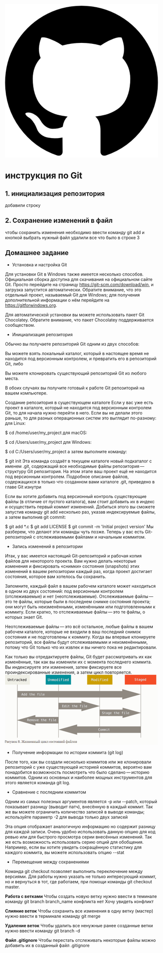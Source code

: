 ![тут должен быть логотип](logo.png)

# инструкция по Git

## 1. инициализация репозитория

добавили строку

## 2. Сохранение изменений в файл

чтобы сохранить изменения необходимо ввести команду
git add и кнопкой выбрать нужный файл
удалили все что было в строке 3

## Домашнее задание

* Установка и настройка Git

Для установки Git в Windows также имеется несколько способов. Официальная сборка доступна для скачивания на официальном сайте Git. Просто перейдите на страницу https://git-scm.com/download/win, и загрузка запустится автоматически. Обратите внимание, что это отдельный проект, называемый Git для Windows; для получения дополнительной информации о нём перейдите на https://gitforwindows.org.

Для автоматической установки вы можете использовать пакет Git Chocolatey. Обратите внимание, что пакет Chocolatey поддерживается сообществом.

* Инициализация репозитория

Обычно вы получаете репозиторий Git одним из двух способов:

Вы можете взять локальный каталог, который в настоящее время не находится под версионным контролем, и превратить его в репозиторий Git, либо

Вы можете клонировать существующий репозиторий Git из любого места.

В обоих случаях вы получите готовый к работе Git репозиторий на вашем компьютере.

Создание репозитория в существующем каталоге
Если у вас уже есть проект в каталоге, который не находится под версионным контролем Git, то для начала нужно перейти в него. Если вы не делали этого раньше, то для разных операционных систем это выглядит по-разному:
для Linux:

$ cd /home/user/my_project
для macOS:

$ cd /Users/user/my_project
для Windows:

$ cd C:/Users/user/my_project
а затем выполните команду:

$ git init
Эта команда создаёт в текущем каталоге новый подкаталог с именем .git, содержащий все необходимые файлы репозитория — структуру Git репозитория. На этом этапе ваш проект ещё не находится под версионным контролем. Подробное описание файлов, содержащихся в только что созданном вами каталоге .git, приведено в главе Git изнутри

Если вы хотите добавить под версионный контроль существующие файлы (в отличие от пустого каталога), вам стоит добавить их в индекс и осуществить первый коммит изменений. Добиться этого вы сможете запустив команду git add несколько раз, указав индексируемые файлы, а затем выполнив git commit:

$ git add *.c
$ git add LICENSE
$ git commit -m 'Initial project version'
Мы разберем, что делают эти команды чуть позже. Теперь у вас есть Git-репозиторий с отслеживаемыми файлами и начальным коммитом.
* Запись изменений в репозитории

Итак, у вас имеется настоящий Git-репозиторий и рабочая копия файлов для некоторого проекта. Вам нужно делать некоторые изменения и фиксировать «снимки» состояния (snapshots) этих изменений в вашем репозитории каждый раз, когда проект достигает состояния, которое вам хотелось бы сохранить.

Запомните, каждый файл в вашем рабочем каталоге может находиться в одном из двух состояний: под версионным контролем (отслеживаемые) и нет (неотслеживаемые). Отслеживаемые файлы — это те файлы, которые были в последнем снимке состояния проекта; они могут быть неизменёнными, изменёнными или подготовленными к коммиту. Если кратко, то отслеживаемые файлы — это те файлы, о которых знает Git.

Неотслеживаемые файлы — это всё остальное, любые файлы в вашем рабочем каталоге, которые не входили в ваш последний снимок состояния и не подготовлены к коммиту. Когда вы впервые клонируете репозиторий, все файлы будут отслеживаемыми и неизменёнными, потому что Git только что их извлек и вы ничего пока не редактировали.

Как только вы отредактируете файлы, Git будет рассматривать их как изменённые, так как вы изменили их с момента последнего коммита. Вы индексируете эти изменения, затем фиксируете все проиндексированные изменения, а затем цикл повторяется.
![Пример 1](git.png)

* Получение информации по истории коммита (git log)

После того, как вы создали несколько коммитов или же клонировали репозиторий с уже существующей историей коммитов, вероятно вам понадобится возможность посмотреть что было сделано — историю коммитов. Одним из основных и наиболее мощных инструментов для этого является команда git log.

* Сравнение с последним коммитом

Одним из самых полезных аргументов является -p или --patch, который показывает разницу (выводит патч), внесённую в каждый коммит. Так же вы можете ограничить количество записей в выводе команды; используйте параметр -2 для вывода только двух записей

Эта опция отображает аналогичную информацию но содержит разницу для каждой записи. Очень удобно использовать данную опцию для код ревью или для быстрого просмотра серии внесённых изменений. Так же есть возможность использовать серию опций для обобщения. Например, если вы хотите увидеть сокращённую статистику для каждого коммита, вы можете использовать опцию --stat

* Перемещение между сохранениями

Команда git checkout позволяет выполнить переключение между версиями. Для работы нужно указать не только интересующий коммит, но и вернуться в тот, где работаем, при помощи команды git checkout master.

**Работа с ветками**
Чтобы создать новую ветку нужно ввести в теминале команду git branch branch_name
конфликта нет
Хочу увидеть конфликт 

**Слияние веток**
Чтобы сохранить все изменения в одну ветку (мастер) нужно ввести в терминале команду git merge

**Удаление веток** 
Чтобы удалить все ненужные ранее созданные ветки нужно ввести команду git branch -d

**Файл .gitignore**
Чтобы перестать отслеживать некоторые файлы можно добавить их в созданный файл .gitignore
